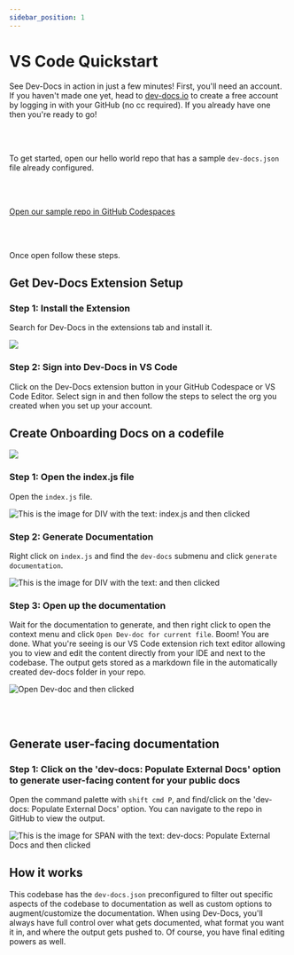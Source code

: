 ```yaml
---
sidebar_position: 1
---
```



# VS Code Quickstart

See Dev-Docs in action in just a few minutes! First, you'll need an account. If you haven't made one yet, head to [dev-docs.io](https://www.dev-docs.io/) to create a free account by logging in with your GitHub (no cc required). If you already have one then you're ready to go!

<br></br>

To get started, open our hello world repo that has a sample `dev-docs.json` file already configured.

<br></br>

[Open our sample repo in GitHub Codespaces](https://codespaces.new/team-dev-docs/spriteAI)

<br></br>

Once open follow these steps.

## Get Dev-Docs Extension Setup

### Step 1: Install the Extension

Search for Dev-Docs in the extensions tab and install it.

![](/img/install_the_vscode_extension/step_4.png)

### Step 2: Sign into Dev-Docs in VS Code

Click on the Dev-Docs extension button in your GitHub Codespace or VS Code Editor. Select sign in and then follow the steps to select the org you created when you set up your account. 

## Create Onboarding Docs on a codefile

![](/img/customize_your_ai_generation/step_1.png)

### Step 1: Open the index.js file

Open the `index.js` file.

![This is the image for DIV with the text: index.js and then clicked](/img/devdocs_quickstart/step_2.png)

### Step 2: Generate Documentation

Right click on `index.js` and find the `dev-docs` submenu and click `generate documentation`.

![This is the image for DIV with the text:  and then clicked](/img/devdocs_quickstart/step_3.png)

### Step 3: Open up the documentation 

Wait for the documentation to generate, and then right click to open the context menu and click `Open Dev-doc for current file`.  Boom! You are done. What you're seeing is our VS Code extension rich text editor allowing you to view and edit the content directly from your IDE and next to the codebase. The output gets stored as a markdown file in the automatically created dev-docs folder in your repo. 

![Open Dev-doc and then clicked](/img/devdocs_quickstart/step_4.png)

<br></br>

## Generate user-facing documentation

### Step 1: Click on the 'dev-docs: Populate External Docs' option to generate user-facing content for your public docs

Open the command palette with `shift cmd P`, and find/click on the 'dev-docs: Populate External Docs' option. You can navigate to the repo in GitHub to view the output. 

![This is the image for SPAN with the text: dev-docs: Populate External Docs and then clicked](/img/devdocs_quickstart/step_5.png)

## How it works

This codebase has the `dev-docs.json` preconfigured to filter out specific aspects of the codebase to documentation as well as custom options to augment/customize the documentation. When using Dev-Docs, you'll always have full control over what gets documented, what format you want it in, and where the output gets pushed to. Of course, you have final editing powers as well.
  
  
